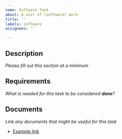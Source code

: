 ```yaml
---
name: Software Task
about: A unit of (software) work
title: ''
labels: software
assignees: ''

---
```


## Description
*Please fill out this section at a minimum*

## Requirements
*What is needed for this task to be considered **done**?*

## Documents
*Link any documents that might be useful for this task*
- [Example link](www.google.com)
